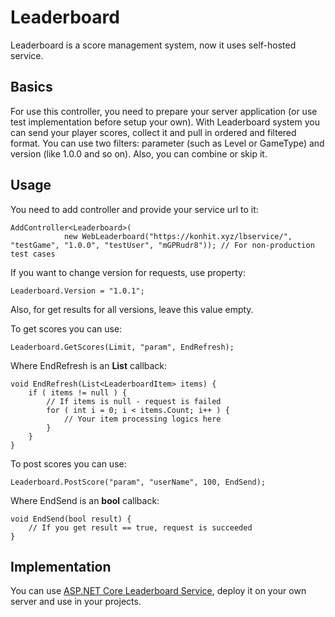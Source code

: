 # Leaderboard

Leaderboard is a score management system, now it uses self-hosted service.

## Basics

For use this controller, you need to prepare your server application (or use test implementation before setup your own).
With Leaderboard system you can send your player scores, collect it and pull in ordered and filtered format.
You can use two filters: parameter (such as Level or GameType) and version (like 1.0.0 and so on). Also, you can combine or skip it.

## Usage

You need to add controller and provide your service url to it:

```
AddController<Leaderboard>(
			new WebLeaderboard("https://konhit.xyz/lbservice/", "testGame", "1.0.0", "testUser", "mGPRudr8")); // For non-production test cases
```

If you want to change version for requests, use property:

```
Leaderboard.Version = "1.0.1";
```

Also, for get results for all versions, leave this value empty.

To get scores you can use:

```
Leaderboard.GetScores(Limit, "param", EndRefresh);
```

Where EndRefresh is an **List<LeaderboardItem>** callback:

```
void EndRefresh(List<LeaderboardItem> items) {
	if ( items != null ) {
		// If items is null - request is failed
		for ( int i = 0; i < items.Count; i++ ) {
			// Your item processing logics here
		}
	}
}
```

To post scores you can use:

```
Leaderboard.PostScore("param", "userName", 100, EndSend);
```

Where EndSend is an **bool** callback:

```
void EndSend(bool result) {
	// If you get result == true, request is succeeded
}
```


## Implementation

You can use [ASP.NET Core Leaderboard Service](https://github.com/KonH/LeaderboardService), deploy it on your own server and use in your projects.
